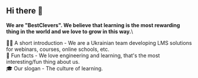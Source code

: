 ## Hi there 👋

**We are "BestClevers". We believe that learning is the most rewarding thing in the world and we love to grow in this way.**\

🙋‍♀️ A short introduction - We are a Ukrainian team developing LMS solutions for webinars, courses, online schools, etc.\
🍿 Fun facts - We love engineering and learning, that's the most interesting/fun thing about us.\
🎓 Our slogan - The culture of learning.
